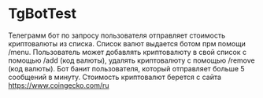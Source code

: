 # TgBotTest

Телеграмм бот по запросу пользователя отправляет стоимость криптовалюты из списка. Список валют выдается ботом прм помощи /menu. Пользователь может добавлять криптовалюту в свой список с помощью /add (код валюты), удалять криптовалюту с помощью /remove (код валюты). Бот банит пользователя, который отправляет больше 5 сообщений в минуту. Стоимость криптовалют берется с сайта https://www.coingecko.com/ru
